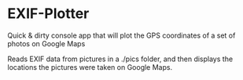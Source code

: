 # EXIF-Plotter
Quick &amp; dirty console app that will plot the GPS coordinates of a set of photos on Google Maps

Reads EXIF data from pictures in a ./pics folder, and then displays the locations the pictures were taken on Google Maps. 
